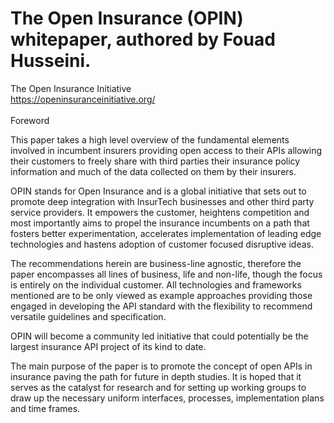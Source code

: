 # The Open Insurance (OPIN) whitepaper, authored by Fouad Husseini.
The Open Insurance Initiative </br>
https://openinsuranceinitiative.org/
</br>
</br>
<span>Foreword</span>
</br>
<p>This paper takes a high level overview of the fundamental elements involved in incumbent insurers providing open access to their APIs allowing their customers to freely share with third parties their insurance policy information and much of the data collected on them by their insurers.</p>
<p>OPIN stands for Open Insurance and is a global initiative that sets out to promote deep integration with InsurTech  businesses and other third party service providers. It empowers the customer, heightens competition and most importantly aims to propel the insurance incumbents on a path that fosters better experimentation, accelerates implementation of leading edge technologies and hastens adoption of customer focused disruptive ideas. </p>
<p>The recommendations herein are business-line agnostic, therefore the paper encompasses all lines of business, life and non-life, though the focus is entirely on the individual customer. All technologies and frameworks mentioned are to be only viewed as example approaches providing those engaged in developing the API standard with the flexibility to recommend versatile guidelines and specification.</p>
<p>OPIN will become a community led initiative that could potentially be the largest insurance API project of its kind to date.</p>
<p>The main purpose of the paper is to promote the concept of open APIs in insurance paving the path for future in depth studies. It is hoped that it serves as the catalyst for research and for setting up working groups to draw up the necessary uniform interfaces, processes, implementation plans and time frames.
</p>
